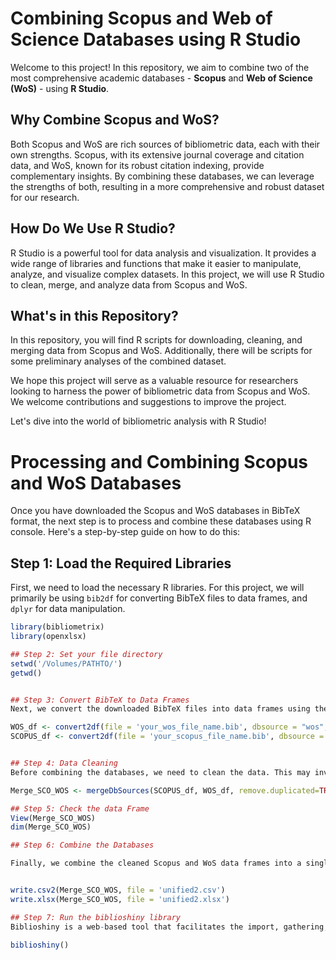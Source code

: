# Combining Scopus and Web of Science Databases using R Studio

Welcome to this project! In this repository, we aim to combine two of the most comprehensive academic databases - **Scopus** and **Web of Science (WoS)** - using **R Studio**. 

## Why Combine Scopus and WoS?

Both Scopus and WoS are rich sources of bibliometric data, each with their own strengths. Scopus, with its extensive journal coverage and citation data, and WoS, known for its robust citation indexing, provide complementary insights. By combining these databases, we can leverage the strengths of both, resulting in a more comprehensive and robust dataset for our research.

## How Do We Use R Studio?

R Studio is a powerful tool for data analysis and visualization. It provides a wide range of libraries and functions that make it easier to manipulate, analyze, and visualize complex datasets. In this project, we will use R Studio to clean, merge, and analyze data from Scopus and WoS.

## What's in this Repository?

In this repository, you will find R scripts for downloading, cleaning, and merging data from Scopus and WoS. Additionally, there will be scripts for some preliminary analyses of the combined dataset. 

We hope this project will serve as a valuable resource for researchers looking to harness the power of bibliometric data from Scopus and WoS. We welcome contributions and suggestions to improve the project.

Let's dive into the world of bibliometric analysis with R Studio!

# Processing and Combining Scopus and WoS Databases

Once you have downloaded the Scopus and WoS databases in BibTeX format, the next step is to process and combine these databases using R console. Here's a step-by-step guide on how to do this:

## Step 1: Load the Required Libraries

First, we need to load the necessary R libraries. For this project, we will primarily be using `bib2df` for converting BibTeX files to data frames, and `dplyr` for data manipulation.

```r
library(bibliometrix)
library(openxlsx)

## Step 2: Set your file directory
setwd('/Volumes/PATHTO/')
getwd()


## Step 3: Convert BibTeX to Data Frames
Next, we convert the downloaded BibTeX files into data frames using the convert2df

WOS_df <- convert2df(file = 'your_wos_file_name.bib', dbsource = "wos", format = "bibtex")
SCOPUS_df <- convert2df(file = 'your_scopus_file_name.bib', dbsource = "scopus", format = "bibtex")


## Step 4: Data Cleaning
Before combining the databases, we need to clean the data. This may involve removing duplicates.

Merge_SCO_WOS <- mergeDbSources(SCOPUS_df, WOS_df, remove.duplicated=TRUE)

## Step 5: Check the data Frame 
View(Merge_SCO_WOS)
dim(Merge_SCO_WOS)

## Step 6: Combine the Databases

Finally, we combine the cleaned Scopus and WoS data frames into a single data frame.


write.csv2(Merge_SCO_WOS, file = 'unified2.csv')
write.xlsx(Merge_SCO_WOS, file = 'unified2.xlsx')

## Step 7: Run the biblioshiny library
Biblioshiny is a web-based tool that facilitates the import, gathering, filtering, and analysis of bibliometric data from bibliometrix, providing an interactive interface for comprehensive bibliometric and visual analysis.

biblioshiny()


